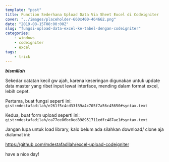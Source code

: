 ```yaml
---
template: "post"
title: Function Sederhana Upload Data Via Sheet Excel di Codeigniter
cover: "../images/placeholder-660x400-464662.png"
date: "2019-08-15T08:00:00Z"
slug: "fungsi-upload-data-excel-ke-tabel-dengan-codeigniter"
categories: 
    - windows
    - codeigniter
    - excel
tags:
    - trick
---
```



***bismillah***

Sekedar catatan kecil gw ajah, karena keseringan digunakan untuk update data master yang ribet input lewat interface, mending dalam format excel, lebih cepet.

Pertama, buat fungsi seperti ini:
`gist:mdestafadilah/e261f5c4cd33f89a4c705f7a56c45650#syntax.text`

Kedua, buat form upload seperti ini:
`gist:mdestafadilah/ca77ee86bc8ed898951711edfc487ae1#syntax.text`

Jangan lupa untuk load library, kalo belum ada silahkan download/ clone aja dialamat ini:

https://github.com/mdestafadilah/excel-upload-codeigniter

have a nice day!
